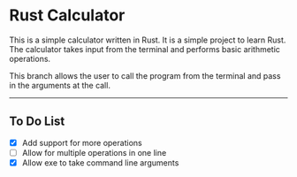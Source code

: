 # Rust Calculator

This is a simple calculator written in Rust. It is a simple project to learn Rust.
The calculator takes input from the terminal and performs basic arithmetic operations.

This branch allows the user to call the program from the terminal and pass in the arguments at the call.

---

## To Do List

- [x] Add support for more operations
- [ ] Allow for multiple operations in one line
- [x] Allow exe to take command line arguments
